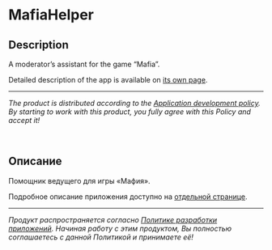 # MafiaHelper

## Description

A moderator’s assistant for the game “Mafia”.

Detailed description of the app is available on [its own page](https://adslbarxatov.github.io/MafiaHelper).

---

*The product is distributed according to the [Application development policy](https://adslbarxatov.github.io/ADP).
By starting to work with this product, you fully agree with this Policy and accept it!*

&nbsp;



## Описание

Помощник ведущего для игры «Мафия».

Подробное описание приложения доступно на [отдельной странице](https://adslbarxatov.github.io/MafiaHelper/ru).

---

*Продукт распространяется согласно [Политике разработки приложений](https://adslbarxatov.github.io/ADP/ru).
Начиная работу с этим продуктом, Вы полностью соглашаетесь с данной Политикой и принимаете её!*
